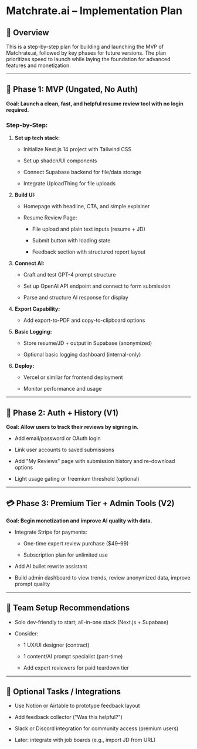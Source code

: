 # **Matchrate.ai – Implementation Plan**

## **🚀 Overview**

This is a step-by-step plan for building and launching the MVP of Matchrate.ai, followed by key phases for future versions. The plan prioritizes speed to launch while laying the foundation for advanced features and monetization.

---

## **🧱 Phase 1: MVP (Ungated, No Auth)**

**Goal: Launch a clean, fast, and helpful resume review tool with no login required.**

### **Step-by-Step:**

1. **Set up tech stack:**

   * Initialize Next.js 14 project with Tailwind CSS

   * Set up shadcn/UI components

   * Connect Supabase backend for file/data storage

   * Integrate UploadThing for file uploads

2. **Build UI:**

   * Homepage with headline, CTA, and simple explainer

   * Resume Review Page:

     * File upload and plain text inputs (resume \+ JD)

     * Submit button with loading state

     * Feedback section with structured report layout

3. **Connect AI:**

   * Craft and test GPT-4 prompt structure

   * Set up OpenAI API endpoint and connect to form submission

   * Parse and structure AI response for display

4. **Export Capability:**

   * Add export-to-PDF and copy-to-clipboard options

5. **Basic Logging:**

   * Store resume/JD \+ output in Supabase (anonymized)

   * Optional basic logging dashboard (internal-only)

6. **Deploy:**

   * Vercel or similar for frontend deployment

   * Monitor performance and usage

---

## **🔄 Phase 2: Auth \+ History (V1)**

**Goal: Allow users to track their reviews by signing in.**

* Add email/password or OAuth login

* Link user accounts to saved submissions

* Add "My Reviews" page with submission history and re-download options

* Light usage gating or freemium threshold (optional)

---

## **💳 Phase 3: Premium Tier \+ Admin Tools (V2)**

**Goal: Begin monetization and improve AI quality with data.**

* Integrate Stripe for payments:

  * One-time expert review purchase ($49–99)

  * Subscription plan for unlimited use

* Add AI bullet rewrite assistant

* Build admin dashboard to view trends, review anonymized data, improve prompt quality

---

## **👥 Team Setup Recommendations**

* Solo dev-friendly to start; all-in-one stack (Next.js \+ Supabase)

* Consider:

  * 1 UX/UI designer (contract)

  * 1 content/AI prompt specialist (part-time)

  * Add expert reviewers for paid teardown tier

---

## **🧩 Optional Tasks / Integrations**

* Use Notion or Airtable to prototype feedback layout

* Add feedback collector ("Was this helpful?")

* Slack or Discord integration for community access (premium users)

* Later: integrate with job boards (e.g., import JD from URL)

